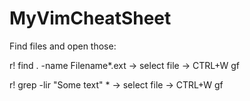 # MyVimCheatSheet

Find files and open those:

r! find . -name Filename*.ext -> select file -> CTRL+W gf

r! grep -lir "Some text" * -> select file -> CTRL+W gf
